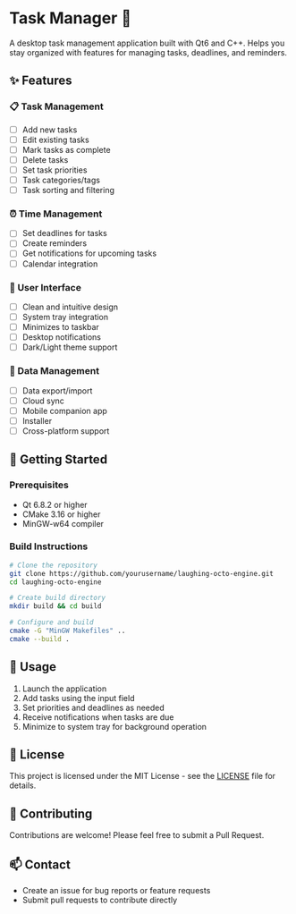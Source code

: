 # Task Manager 🐙

A desktop task management application built with Qt6 and C++. Helps you stay organized with features for managing tasks, deadlines, and reminders.

## ✨ Features

### 📋 Task Management
- [ ] Add new tasks
- [ ] Edit existing tasks
- [ ] Mark tasks as complete
- [ ] Delete tasks
- [ ] Set task priorities
- [ ] Task categories/tags
- [ ] Task sorting and filtering

### ⏰ Time Management
- [ ] Set deadlines for tasks
- [ ] Create reminders
- [ ] Get notifications for upcoming tasks
- [ ] Calendar integration

### 🎨 User Interface
- [ ] Clean and intuitive design
- [ ] System tray integration
- [ ] Minimizes to taskbar
- [ ] Desktop notifications
- [ ] Dark/Light theme support

### 💾 Data Management
- [ ] Data export/import
- [ ] Cloud sync
- [ ] Mobile companion app
- [ ] Installer
- [ ] Cross-platform support

## 🚀 Getting Started

### Prerequisites
- Qt 6.8.2 or higher
- CMake 3.16 or higher
- MinGW-w64 compiler

### Build Instructions
```bash
# Clone the repository
git clone https://github.com/yourusername/laughing-octo-engine.git
cd laughing-octo-engine

# Create build directory
mkdir build && cd build

# Configure and build
cmake -G "MinGW Makefiles" ..
cmake --build .
```

## 📖 Usage

1. Launch the application
2. Add tasks using the input field
3. Set priorities and deadlines as needed
4. Receive notifications when tasks are due
5. Minimize to system tray for background operation

## 📄 License

This project is licensed under the MIT License - see the [LICENSE](LICENSE) file for details.

## 🤝 Contributing

Contributions are welcome! Please feel free to submit a Pull Request.

## 📫 Contact

- Create an issue for bug reports or feature requests
- Submit pull requests to contribute directly